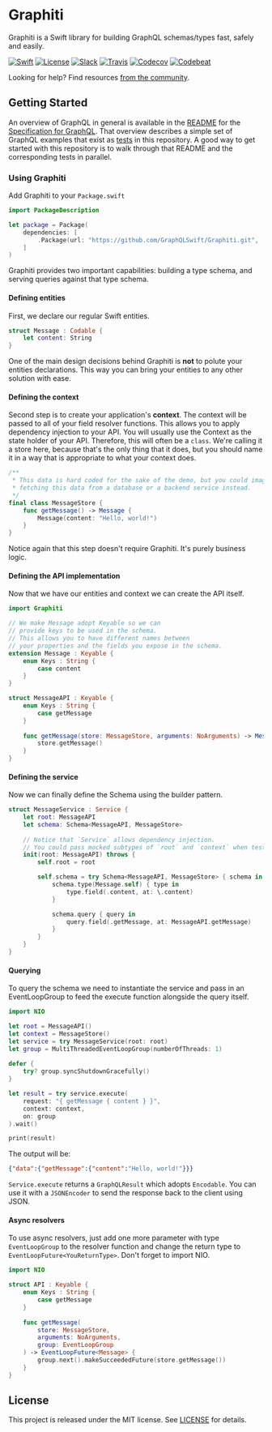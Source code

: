 # Graphiti 

Graphiti is a Swift library for building GraphQL schemas/types fast, safely and easily.

[![Swift][swift-badge]][swift-url]
[![License][mit-badge]][mit-url]
[![Slack][slack-badge]][slack-url]
[![Travis][travis-badge]][travis-url]
[![Codecov][codecov-badge]][codecov-url]
[![Codebeat][codebeat-badge]][codebeat-url]

Looking for help? Find resources [from the community](http://graphql.org/community/).


## Getting Started

An overview of GraphQL in general is available in the
[README](https://github.com/facebook/graphql/blob/master/README.md) for the
[Specification for GraphQL](https://github.com/facebook/graphql). That overview
describes a simple set of GraphQL examples that exist as [tests](Tests/GraphitiTests/StarWarsTests/)
in this repository. A good way to get started with this repository is to walk
through that README and the corresponding tests in parallel.

### Using Graphiti

Add Graphiti to your `Package.swift`

```swift
import PackageDescription

let package = Package(
    dependencies: [
        .Package(url: "https://github.com/GraphQLSwift/Graphiti.git", .upToNextMinor(from: "0.13.3")),
    ]
)
```

Graphiti provides two important capabilities: building a type schema, and
serving queries against that type schema.

#### Defining entities

First, we declare our regular Swift entities.

```swift
struct Message : Codable {
    let content: String
}
```

One of the main design decisions behind Graphiti is **not** to polute your entities declarations. This way you can bring your entities to any other solution with ease.

#### Defining the context

Second step is to create your application's **context**. The context will be passed to all of your field resolver functions. This allows you to apply dependency injection to your API. You will usually use the Context as the state holder of your API. Therefore, this will often be a `class`. We're calling it a store here, because that's the only thing that it does, but you should name it in a way that is appropriate to what your context does.

```swift
/**
 * This data is hard coded for the sake of the demo, but you could imagine
 * fetching this data from a database or a backend service instead.
 */
final class MessageStore {
    func getMessage() -> Message {
        Message(content: "Hello, world!")
    }
}
```

Notice again that this step doesn't require Graphiti. It's purely business logic.

#### Defining the API implementation

Now that we have our entities and context we can create the API itself.

```swift
import Graphiti

// We make Message adopt Keyable so we can 
// provide keys to be used in the schema.
// This allows you to have different names between 
// your properties and the fields you expose in the schema.
extension Message : Keyable {
    enum Keys : String {
        case content
    }
}

struct MessageAPI : Keyable {
    enum Keys : String {
        case getMessage
    }
    
    func getMessage(store: MessageStore, arguments: NoArguments) -> Message {
        store.getMessage()
    }
}
```

#### Defining the service

Now we can finally define the Schema using the builder pattern.

```swift
struct MessageService : Service {
    let root: MessageAPI
    let schema: Schema<MessageAPI, MessageStore>
    
    // Notice that `Service` allows dependency injection.
    // You could pass mocked subtypes of `root` and `context` when testing, for example.
    init(root: MessageAPI) throws {
        self.root = root

        self.schema = try Schema<MessageAPI, MessageStore> { schema in
            schema.type(Message.self) { type in
                type.field(.content, at: \.content)
            }

            schema.query { query in
                query.field(.getMessage, at: MessageAPI.getMessage)
            }
        }
    }
}
```

#### Querying

To query the schema we need to instantiate the service and pass in an EventLoopGroup to feed the execute function alongside the query itself.

```swift
import NIO

let root = MessageAPI()
let context = MessageStore()
let service = try MessageService(root: root)
let group = MultiThreadedEventLoopGroup(numberOfThreads: 1)
        
defer {
    try? group.syncShutdownGracefully()
}

let result = try service.execute(
    request: "{ getMessage { content } }",
    context: context,
    on: group
).wait()

print(result)
```

The output will be:

```json
{"data":{"getMessage":{"content":"Hello, world!"}}}
```

`Service.execute` returns a `GraphQLResult` which adopts `Encodable`. You can use it with a `JSONEncoder` to send the response back to the client using JSON.

#### Async resolvers

To use async resolvers, just add one more parameter with type `EventLoopGroup` to the resolver function and change the return type to `EventLoopFuture<YouReturnType>`. Don't forget to import NIO.

```swift
import NIO

struct API : Keyable {
    enum Keys : String {
        case getMessage
    }
    
    func getMessage(
    	store: MessageStore,
    	arguments: NoArguments,
    	group: EventLoopGroup
    ) -> EventLoopFuture<Message> {
        group.next().makeSucceededFuture(store.getMessage())
    }
}
```

## License

This project is released under the MIT license. See [LICENSE](LICENSE) for details.

[swift-badge]: https://img.shields.io/badge/Swift-5.1-orange.svg?style=flat
[swift-url]: https://swift.org
[mit-badge]: https://img.shields.io/badge/License-MIT-blue.svg?style=flat
[mit-url]: https://tldrlegal.com/license/mit-license
[slack-image]: http://s13.postimg.org/ybwy92ktf/Slack.png
[slack-badge]: https://zewo-slackin.herokuapp.com/badge.svg
[slack-url]: http://slack.zewo.io
[travis-badge]: https://travis-ci.org/GraphQLSwift/Graphiti.svg?branch=master
[travis-url]: https://travis-ci.org/GraphQLSwift/Graphiti
[codecov-badge]: https://codecov.io/gh/GraphQLSwift/Graphiti/branch/master/graph/badge.svg
[codecov-url]: https://codecov.io/gh/GraphQLSwift/Graphiti
[codebeat-badge]: https://codebeat.co/badges/df113480-6e62-43e0-8c9d-4571c4307e19
[codebeat-url]: https://codebeat.co/projects/github-com-graphqlswift-graphiti
